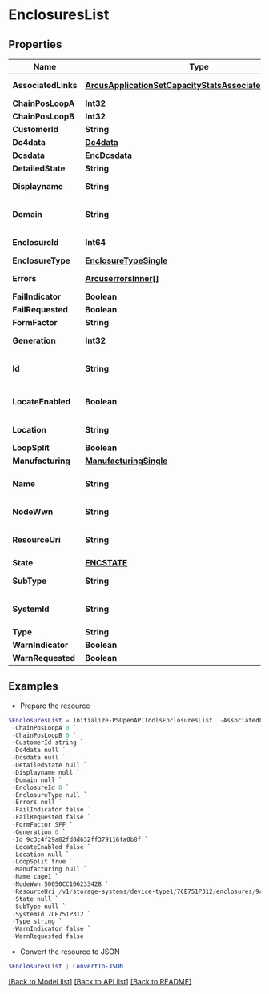 # EnclosuresList
## Properties

Name | Type | Description | Notes
------------ | ------------- | ------------- | -------------
**AssociatedLinks** | [**ArcusApplicationSetCapacityStatsAssociatedLinksInner[]**](ArcusApplicationSetCapacityStatsAssociatedLinksInner.md) | Associated Links Details | [optional] 
**ChainPosLoopA** | **Int32** |  | [optional] 
**ChainPosLoopB** | **Int32** |  | [optional] 
**CustomerId** | **String** | customerId | [optional] 
**Dc4data** | [**Dc4data**](Dc4data.md) |  | [optional] 
**Dcsdata** | [**EncDcsdata**](EncDcsdata.md) |  | [optional] 
**DetailedState** | **String** |  | [optional] 
**Displayname** | **String** | Enclosure Display name | [optional] 
**Domain** | **String** | Domain that the resource belongs to | [optional] 
**EnclosureId** | **Int64** | Numeric ID of the resource | [optional] 
**EnclosureType** | [**EnclosureTypeSingle**](EnclosureTypeSingle.md) |  | [optional] 
**Errors** | [**ArcuserrorsInner[]**](ArcuserrorsInner.md) | Errors occurred in enclosure | [optional] 
**FailIndicator** | **Boolean** |  | [optional] 
**FailRequested** | **Boolean** |  | [optional] 
**FormFactor** | **String** |  | [optional] 
**Generation** | **Int32** | generation &#x60;Filter, Sort&#x60; | [optional] 
**Id** | **String** | Unique Identifier of the resource. &#x60;Filter&#x60; | [optional] 
**LocateEnabled** | **Boolean** | Indicates if the locate beacon is enabled or not | [optional] 
**Location** | **String** | Location of the resource | [optional] 
**LoopSplit** | **Boolean** |  | [optional] 
**Manufacturing** | [**ManufacturingSingle**](ManufacturingSingle.md) |  | [optional] 
**Name** | **String** | Name of the resource. &#x60;Filter, Sort&#x60; | [optional] 
**NodeWwn** | **String** | WWn of the node resource | [optional] 
**ResourceUri** | **String** | resourceUri for detailed enclosure object | [optional] 
**State** | [**ENCSTATE**](ENCSTATE.md) |  | [optional] 
**SubType** | **String** | Enclosure sub type | [optional] 
**SystemId** | **String** | SystemUid/Serial Number  of the array. | [optional] 
**Type** | **String** | type | [optional] 
**WarnIndicator** | **Boolean** |  | [optional] 
**WarnRequested** | **Boolean** |  | [optional] 

## Examples

- Prepare the resource
```powershell
$EnclosuresList = Initialize-PSOpenAPIToolsEnclosuresList  -AssociatedLinks [{&quot;resourceUri&quot;:&quot;/v1/storage-systems/device-type1/7CE751P312&quot;,&quot;type&quot;:&quot;systems&quot;},{&quot;resourceUri&quot;:&quot;/v1/storage-systems/device-type1/7CE751P312/enclosures/9c3c4f29a82fd8d632ff379116fa0b8f/enclosure-card-ports&quot;,&quot;type&quot;:&quot;enclosure-card-ports&quot;},{&quot;resourceUri&quot;:&quot;/v1/storage-systems/device-type1/7CE751P312/enclosures/9c3c4f29a82fd8d632ff379116fa0b8f/enclosure-cards&quot;,&quot;type&quot;:&quot;enclosure-cards&quot;},{&quot;resourceUri&quot;:&quot;/v1/storage-systems/device-type1/7CE751P312/enclosures/9c3c4f29a82fd8d632ff379116fa0b8f/enclosure-disks&quot;,&quot;type&quot;:&quot;enclosure-disks&quot;},{&quot;resourceUri&quot;:&quot;/v1/storage-systems/device-type1/7CE751P312/enclosures/9c3c4f29a82fd8d632ff379116fa0b8f/enclosure-sleds&quot;,&quot;type&quot;:&quot;enclosure-sleds&quot;},{&quot;resourceUri&quot;:&quot;/v1/storage-systems/device-type1/7CE751P312/enclosures/9c3c4f29a82fd8d632ff379116fa0b8f/enclosure-fans&quot;,&quot;type&quot;:&quot;enclosure-fans&quot;},{&quot;resourceUri&quot;:&quot;/v1/storage-systems/device-type1/7CE751P312/enclosures/9c3c4f29a82fd8d632ff379116fa0b8f/enclosure-expanders&quot;,&quot;type&quot;:&quot;enclosure-expanders&quot;}] `
 -ChainPosLoopA 0 `
 -ChainPosLoopB 0 `
 -CustomerId string `
 -Dc4data null `
 -Dcsdata null `
 -DetailedState null `
 -Displayname null `
 -Domain null `
 -EnclosureId 0 `
 -EnclosureType null `
 -Errors null `
 -FailIndicator false `
 -FailRequested false `
 -FormFactor SFF `
 -Generation 0 `
 -Id 9c3c4f29a82fd8d632ff379116fa0b8f `
 -LocateEnabled false `
 -Location null `
 -LoopSplit true `
 -Manufacturing null `
 -Name cage1 `
 -NodeWwn 50050CC106233428 `
 -ResourceUri /v1/storage-systems/device-type1/7CE751P312/enclosures/9c3c4f29a82fd8d632ff379116fa0b8f `
 -State null `
 -SubType null `
 -SystemId 7CE751P312 `
 -Type string `
 -WarnIndicator false `
 -WarnRequested false
```

- Convert the resource to JSON
```powershell
$EnclosuresList | ConvertTo-JSON
```

[[Back to Model list]](../README.md#documentation-for-models) [[Back to API list]](../README.md#documentation-for-api-endpoints) [[Back to README]](../README.md)

